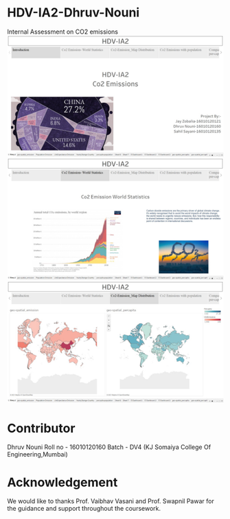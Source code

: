 # HDV-IA2-Dhruv-Nouni
Internal Assessment on CO2 emissions 
![alt text](https://github.com/dhruvn9/HDV-IA2-Dhruv-Nouni/blob/main/Images/WhatsApp%20Image%202021-12-03%20at%206.32.45%20PM.jpeg)
![alt text](https://github.com/dhruvn9/HDV-IA2-Dhruv-Nouni/blob/main/Images/WhatsApp%20Image%202021-12-03%20at%206.32.46%20PM.jpeg)
![alt text](https://github.com/dhruvn9/HDV-IA2-Dhruv-Nouni/blob/main/Images/WhatsApp%20Image%202021-12-03%20at%206.32.47%20PM.jpeg)
# Contributor
Dhruv Nouni
Roll no - 16010120160
Batch - DV4
(KJ Somaiya College Of Engineering,Mumbai)

# Acknowledgement
We would like to thanks Prof. Vaibhav Vasani and Prof. Swapnil Pawar for the guidance and support throughout the coursework.
